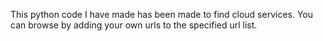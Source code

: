 This python code I have made has been made to find cloud services. You can browse by adding your own urls to the specified url list.
